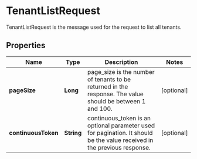 

# TenantListRequest

TenantListRequest is the message used for the request to list all tenants.

## Properties

| Name | Type | Description | Notes |
|------------ | ------------- | ------------- | -------------|
|**pageSize** | **Long** | page_size is the number of tenants to be returned in the response. The value should be between 1 and 100. |  [optional] |
|**continuousToken** | **String** | continuous_token is an optional parameter used for pagination. It should be the value received in the previous response. |  [optional] |



